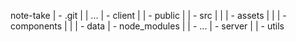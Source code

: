 note-take
  | - .git
  |  | ...
  | - client
  |  | - public
  |  | - src
  |  |  | - assets
  |  |  | - components
  |  |  | - data
  | - node_modules
  |  | - ...
  | - server
  |  | - utils